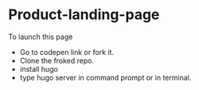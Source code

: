 # Product-landing-page

To launch this page

- Go to codepen link or fork it.
- Clone the froked repo.
- install hugo
- type hugo server in command prompt or in terminal.
